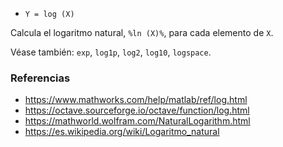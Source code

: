 - `Y = log (X)`

Calcula el logaritmo natural, `%ln (X)%`, para cada elemento de `X`.

Véase también: `exp`, `log1p`, `log2`, `log10`, `logspace`.

### Referencias

- https://www.mathworks.com/help/matlab/ref/log.html
- https://octave.sourceforge.io/octave/function/log.html
- https://mathworld.wolfram.com/NaturalLogarithm.html
- https://es.wikipedia.org/wiki/Logaritmo_natural
